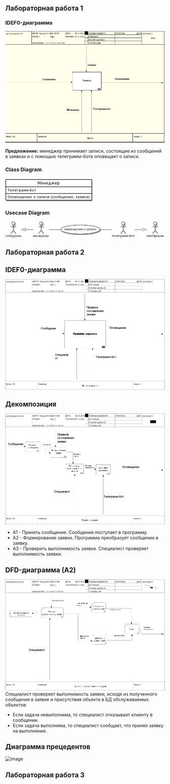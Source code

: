 ## Лабораторная работа 1

### IDEF0-диаграмма

![](https://github.com/Hashmat-H/Hashmat-H/blob/main/1.png)

**Предложение:** менеджер принимает записи, состоящие из сообщений в заявках и с помощью телеграмм-бота оповещает о записи.

### Class Diagram

![](https://github.com/Hashmat-H/Hashmat-H/blob/main/2.png)

### Usecase Diagram

![](https://github.com/Hashmat-H/Hashmat-H/blob/main/3.png)

## Лабораторная работа 2

## IDEF0-диаграмма

![none](https://github.com/Leo-alt-droid/Leonid-Cheshkov/blob/main/lab1/model1.png)
## Декомпозиция
![image](https://github.com/Leo-alt-droid/Leonid-Cheshkov/blob/main/lab1/model2.png)

* А1 - Принять сообщение.
Сообщение поступает в программу.
* А2 - Формирование заявки.
Программа преобразует сообщение в заявку.
* А3 - Проверить выполнимость заявки.
Специалист проверяет выполнимость заявки.

## DFD-диаграмма (А2)
![image](https://github.com/Leo-alt-droid/Leonid-Cheshkov/blob/main/lab1/model4.png)
Специалист проверяет выполнимость заявки, исходя из полученного сообщения в заявке и присутствия объекта в БД обслуживаемых объектов:
* Если задача невыполнима, то специалист отказывает клиенту в сообщении.
* Если задача выполнима, то специалист сообщает, что принял заявку на выполнение.

## Диаграмма прецедентов
![image](http://www.plantuml.com/plantuml/png/hL7DIiD04BxlKmmvwQ7W0uYqzLp8pVEIh6recfND5WzMI28gs5u4ZuBu1ZMa6fhQliBC6pdjMka360ZCVZ_VpEosKokD7OzYaGwZv4eQEG8PM6tWHW1_NHaC-qQFa_1SnunU32AhTap767tjm6xCAYVN9bJc4Bqz21wdAf2f-h_eM5rQi1fCr1zO22EZ0XlfHBWD_1EGANYKuveAokWEA_p66fVUhw3d1FYAQwoORcYsftp7lEC65_J0fZasM5DEnP_PAPxn1TZ-mLqQZlXaQSdY1QveIlUEUkBZaWgkIq_iBw7Z_6-KRN7kad5-GJF0agQuOR3PJRlYwND7V75mXNDwnDeJFhHQSDGv5lnlovxWVKydNFcYny3aZFSJRPM4_Be_)



## Лабораторная работа 3
